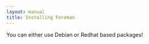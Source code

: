 ```yaml
---
layout: manual
title: Installing Foreman
---
```


You can either use Debian or Redhat based packages!
